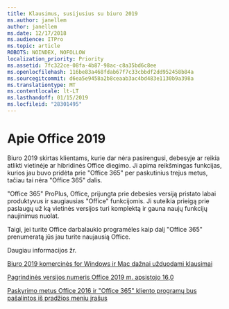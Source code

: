 ```yaml
---
title: Klausimus, susijusius su biuro 2019
ms.author: janellem
author: janellem
ms.date: 12/17/2018
ms.audience: ITPro
ms.topic: article
ROBOTS: NOINDEX, NOFOLLOW
localization_priority: Priority
ms.assetid: 7fc322ce-08fa-4b87-98ac-c8a35bd6c8ee
ms.openlocfilehash: 116be83a468fdab67f7c33cbbdf2dd952458b84a
ms.sourcegitcommit: d6ea5e9458a2b8ceaab3ac4bd483e1130b9a398a
ms.translationtype: MT
ms.contentlocale: lt-LT
ms.lasthandoff: 01/15/2019
ms.locfileid: "28301495"
---
```

# <a name="about-office-2019"></a>Apie Office 2019

Biuro 2019 skirtas klientams, kurie dar nėra pasirengusi, debesyje ar reikia atlikti vietinėje ar hibridinės Office diegimo. Ji apima reikšmingas funkcijas, kurios jau buvo pridėta prie "Office 365" per paskutinius trejus metus, tačiau tai nėra "Office 365" dalis.
  
"Office 365" ProPlus, Office, prijungta prie debesies versiją pristato labai produktyvus ir saugiausias "Office" funkcijomis. Ji suteikia prieigą prie paslaugų už ką vietinės versijos turi komplektą ir gauna naujų funkcijų naujinimus nuolat.
  
Taigi, jei turite Office darbalaukio programėles kaip dalį "Office 365" prenumeratą jūs jau turite naujausią Office.
  
Daugiau informacijos žr.
  
[Biuro 2019 komercinės for Windows ir Mac dažnai užduodami klausimai](https://support.microsoft.com/help/4133312)
  
[Pagrindinės versijos numeris Office 2019 m. apsistojo 16,0](https://docs.microsoft.com/deployoffice/office2019/overview)
  
[Paskyrimo metus Office 2016 ir "Office 365" kliento programų bus pašalintos iš pradžios meniu įrašus](https://support.office.com/article/8fe5e052-76d2-49de-af30-2e84ed3da907.aspx)
  

